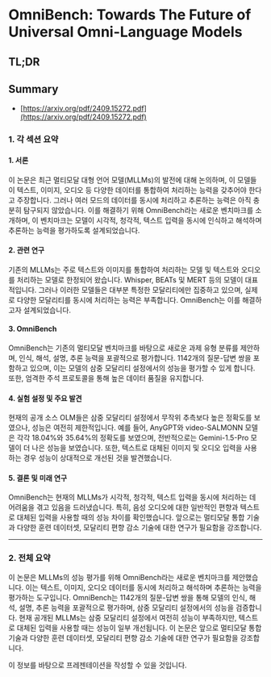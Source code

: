 # OmniBench: Towards The Future of Universal Omni-Language Models
## TL;DR
## Summary
- [https://arxiv.org/pdf/2409.15272.pdf](https://arxiv.org/pdf/2409.15272.pdf)

### 1. 각 섹션 요약

#### **1. 서론**
이 논문은 최근 멀티모달 대형 언어 모델(MLLMs)의 발전에 대해 논의하며, 이 모델들이 텍스트, 이미지, 오디오 등 다양한 데이터를 통합하여 처리하는 능력을 갖추어야 한다고 주장합니다. 그러나 여러 모드의 데이터를 동시에 처리하고 추론하는 능력은 아직 충분히 탐구되지 않았습니다. 이를 해결하기 위해 OmniBench라는 새로운 벤치마크를 소개하며, 이 벤치마크는 모델이 시각적, 청각적, 텍스트 입력을 동시에 인식하고 해석하며 추론하는 능력을 평가하도록 설계되었습니다.

#### **2. 관련 연구**
기존의 MLLMs는 주로 텍스트와 이미지를 통합하여 처리하는 모델 및 텍스트와 오디오를 처리하는 모델로 한정되어 왔습니다. Whisper, BEATs 및 MERT 등의 모델이 대표적입니다. 그러나 이러한 모델들은 대부분 특정한 모달리티에만 집중하고 있으며, 실제로 다양한 모달리티를 동시에 처리하는 능력은 부족합니다. OmniBench는 이를 해결하고자 설계되었습니다.

#### **3. OmniBench**
OmniBench는 기존의 멀티모달 벤치마크를 바탕으로 새로운 과제 유형 분류를 제안하며, 인식, 해석, 설명, 추론 능력을 포괄적으로 평가합니다. 1142개의 질문-답변 쌍을 포함하고 있으며, 이는 모델의 삼중 모달리티 설정에서의 성능을 평가할 수 있게 합니다. 또한, 엄격한 주석 프로토콜을 통해 높은 데이터 품질을 유지합니다.

#### **4. 실험 설정 및 주요 발견**
현재의 공개 소스 OLM들은 삼중 모달리티 설정에서 무작위 추측보다 높은 정확도를 보였으나, 성능은 여전히 제한적입니다. 예를 들어, AnyGPT와 video-SALMONN 모델은 각각 18.04%와 35.64%의 정확도를 보였으며, 전반적으로는 Gemini-1.5-Pro 모델이 더 나은 성능을 보였습니다. 또한, 텍스트로 대체된 이미지 및 오디오 입력을 사용하는 경우 성능이 상대적으로 개선된 것을 발견했습니다.

#### **5. 결론 및 미래 연구**
OmniBench는 현재의 MLLMs가 시각적, 청각적, 텍스트 입력을 동시에 처리하는 데 어려움을 겪고 있음을 드러냈습니다. 특히, 음성 오디오에 대한 일반적인 편향과 텍스트로 대체된 입력을 사용할 때의 성능 차이를 확인했습니다. 앞으로는 멀티모달 통합 기술과 다양한 훈련 데이터셋, 모달리티 편향 감소 기술에 대한 연구가 필요함을 강조합니다.

---

### 2. 전체 요약
이 논문은 MLLMs의 성능 평가를 위해 OmniBench라는 새로운 벤치마크를 제안했습니다. 이는 텍스트, 이미지, 오디오 데이터를 동시에 처리하고 해석하며 추론하는 능력을 평가하는 도구입니다. OmniBench는 1142개의 질문-답변 쌍을 통해 모델의 인식, 해석, 설명, 추론 능력을 포괄적으로 평가하며, 삼중 모달리티 설정에서의 성능을 검증합니다. 현재 공개된 MLLMs는 삼중 모달리티 설정에서 여전히 성능이 부족하지만, 텍스트로 대체된 입력을 사용할 때는 성능이 일부 개선됩니다. 이 논문은 앞으로 멀티모달 통합 기술과 다양한 훈련 데이터셋, 모달리티 편향 감소 기술에 대한 연구가 필요함을 강조합니다.

이 정보를 바탕으로 프레젠테이션을 작성할 수 있을 것입니다.